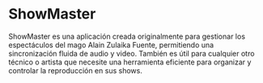 # ShowMaster
ShowMaster es una aplicación creada originalmente para gestionar los espectáculos del mago Alain Zulaika Fuente, permitiendo una sincronización fluida de audio y video. También es útil para cualquier otro técnico o artista que necesite una herramienta eficiente para organizar y controlar la reproducción en sus shows.
